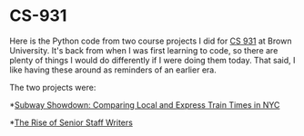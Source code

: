 CS-931
======

Here is the Python code from two course projects I did for [CS 931](http://cs.brown.edu/courses/cs0931/2013/index.shtml) at Brown University. It's back from when I was first learning to code, so there are plenty of things I would do differently if I were doing them today. That said, I like having these around as reminders of an earlier era.

The two projects were:

*[Subway Showdown: Comparing Local and Express Train Times in NYC](https://sites.google.com/a/brown.edu/subway/)

*[The Rise of Senior Staff Writers](https://sites.google.com/a/brown.edu/ssw/)
